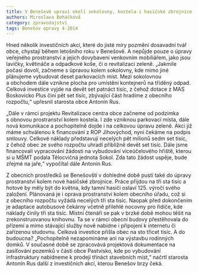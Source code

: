 ```yaml
---
title: V Benešově upraví okolí sokolovny, kostela i hasičské zbrojnice
authors: Miroslava Boháčková
category: zpravodajství
tags: Benešov opravy 4-2014
---
```


Hned několik investičních akcí, které do jisté míry pozmění dosavadní tvář obce, chystají během letošního roku v Benešově. A nepůjde pouze o úpravy veřejného prostranství a jejich dovybavení venkovním mobiliářem, jako jsou lavičky, květináče a odpadkové koše, či o revitalizaci zeleně. „Jakmile počasí dovolí, začneme s úpravou kolem sokolovny, kde mimo jiné plánujeme vybudovat deset parkovacích míst. Mezi sokolovnou a obchodem dále vznikne plocha pro umístění kontejnerů na tříděný odpad. Celková investice vyjde na devět set patnáct tisíc, z čehož dotace z MAS Boskovicko Plus činí pět set tisíc, zbývající část hradíme z obecního rozpočtu,“ upřesnil starosta obce Antonín Rus.

„Dále v rámci projektu Revitalizace centra obce začneme od podzimka s obnovou prostranství kolem kostela. I zde vzniknou parkovací místa, dále nová komunikace a pochopitelně dojde i na celkovou úpravu zeleně. Akci již máme schválenou k financování z ROP Jihovýchod, nyní čekáme na podpis smlouvy. Celkové náklady představují necelých pět milionů sedm set tisíc, z čehož obec ze svého rozpočtu uhradí přibližně devět set tisíc. Dále jsme financovali vypracování žádosti na vybudování víceúčelového hřiště, kterou si u MŠMT podala Tělocvičná jednota Sokol. Zda tato žádost uspěje, bude zřejmé na jaře,“ vypočítal dále Antonín Rus.

Z obecních prostředků se Benešovští v dohledné době pustí také do úpravy prostranství kolem nové hasičské zbrojnice. Práce přijdou na tři sta tisíc a hotové by měly být do května, kdy tamní hasiči oslaví 125. výročí svého založení. Plánovaná je i oprava prostranství kolem obecního úřadu, což si z obecního rozpočtu vyžádá necelých tři sta tisíc. Naopak před dokončením je adaptace autobusové čekárny včetně přilehlé nocovny pro řidiče, kde náklady činily tři sta tisíc. Místní čtenáři se pak v brzké době mohou těšit na zrekonstruovanou knihovnu. Ta se v rámci obecní budovy přestěhovala do přízemí a mimo stávající služby nově nabídne i připojení k internetu či zařízenou studovnu. Celková investice přišla obec na sto třicet tisíc.
A do budoucna? „Pochopitelně nezapomínáme ani na výstavbu rodinných domků. V současné době se zpracovává projektová dokumentace na zasíťování pozemků v části obce Pastvisko, kde po vybudování infrastruktury nabídneme k prodeji třináct stavebních míst,“ načrtl starosta Antonín Rus další z investičních akcí, kterou Benešov brzy čeká.